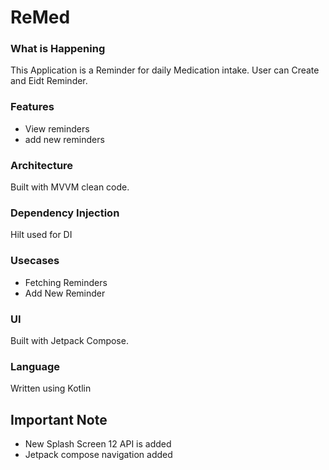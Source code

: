 # ReMed

### What is Happening
This Application is a Reminder for daily Medication intake. User can Create and Eidt Reminder.

### Features
- View reminders
- add new reminders


### Architecture
Built with MVVM clean code.

### Dependency Injection
Hilt used for DI

### Usecases
- Fetching Reminders
- Add New Reminder

### UI
Built with Jetpack Compose.

### Language
Written using Kotlin

## Important Note
- New Splash Screen 12 API is added 
- Jetpack compose navigation added
